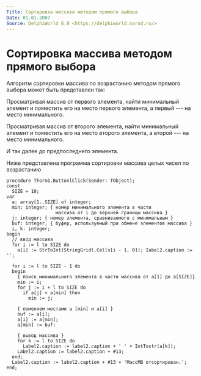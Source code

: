 ```yaml
---
Title: Сортировка массива методом прямого выбора
Date: 01.01.2007
Source: DelphiWorld 6.0 <https://delphiworld.narod.ru/>
---
```



Сортировка массива методом прямого выбора
=========================================

Алгоритм сортировки массива по возрастанию методом прямого выбора может
быть представлен так:

Просматривая массив от первого элемента, найти минимальный элемент и
поместить его на место первого элемента, а первый --- на место
минимального.

Просматривая массив от второго элемента, найти минимальный элемент и
поместить его на место второго элемента, а второй --- на место
минимального.

И так далее до предпоследнего элемента.

Ниже представлена программа сортировки массива целых чисел по
возрастанию

    procedure TForm1.ButtonlClick(Sender: TObject);
    const
      SIZE = 10;
    var
      a: array[1..SIZE] of integer;
      min: integer; { номер минимального элемента в части
                      массива от i до верхней границы массива }
      j: integer; { номер элемента, сравниваемого с минимальным }
      buf: integer; { буфер, используемый при обмене элементов массива }
      i, k: integer;
    begin
      // ввод массива
      for i := l to SIZE do
        a[i] := StrToInt(StringGridl.Cells[i - 1, 0]); Iabel2.caption := '';
     
      for i := l to SIZE - 1 do
      begin
        { поиск минимального элемента в части массива от а[1] до a[SIZE]}
        min := i;
        for j := i + l to SIZE do
          if a[j] < a[min] then
            min := j;
     
        { поменяем местами a [min] и a[i] }
        buf := a[i];
        a[i] := a[min];
        a[min] := buf;
     
        { вывод массива }
        for k := l to SIZE do
          Label2.caption := label2.caption + ' ' + IntTostr(a[k]);
        Label2.caption := label2.caption + #13;
      end;
      Label2.caption := label2.caption + #13 + 'MaccMB отсортирован.';
    end;



